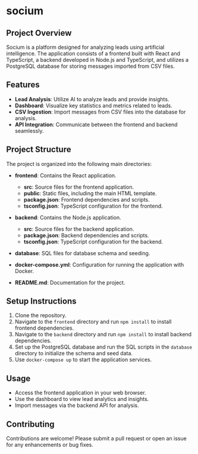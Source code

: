 # socium

## Project Overview
Socium is a platform designed for analyzing leads using artificial intelligence. The application consists of a frontend built with React and TypeScript, a backend developed in Node.js and TypeScript, and utilizes a PostgreSQL database for storing messages imported from CSV files.

## Features
- **Lead Analysis**: Utilize AI to analyze leads and provide insights.
- **Dashboard**: Visualize key statistics and metrics related to leads.
- **CSV Ingestion**: Import messages from CSV files into the database for analysis.
- **API Integration**: Communicate between the frontend and backend seamlessly.

## Project Structure
The project is organized into the following main directories:

- **frontend**: Contains the React application.
  - **src**: Source files for the frontend application.
  - **public**: Static files, including the main HTML template.
  - **package.json**: Frontend dependencies and scripts.
  - **tsconfig.json**: TypeScript configuration for the frontend.

- **backend**: Contains the Node.js application.
  - **src**: Source files for the backend application.
  - **package.json**: Backend dependencies and scripts.
  - **tsconfig.json**: TypeScript configuration for the backend.

- **database**: SQL files for database schema and seeding.
- **docker-compose.yml**: Configuration for running the application with Docker.
- **README.md**: Documentation for the project.

## Setup Instructions
1. Clone the repository.
2. Navigate to the `frontend` directory and run `npm install` to install frontend dependencies.
3. Navigate to the `backend` directory and run `npm install` to install backend dependencies.
4. Set up the PostgreSQL database and run the SQL scripts in the `database` directory to initialize the schema and seed data.
5. Use `docker-compose up` to start the application services.

## Usage
- Access the frontend application in your web browser.
- Use the dashboard to view lead analytics and insights.
- Import messages via the backend API for analysis.

## Contributing
Contributions are welcome! Please submit a pull request or open an issue for any enhancements or bug fixes.